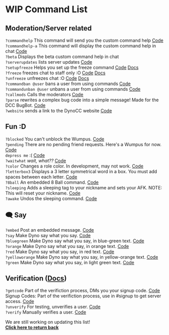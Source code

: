 # WIP Command List
## Moderation/Server related
`?commandhelp` This command will send you the custom command help [Code](https://github.com/DynoCC/gamedevchat-dyno/blob/master/%3Fcommandhelp)<br/>
`?commandhelp-a` This command will display the custom command help in chat [Code](https://github.com/DynoCC/gamedevchat-dyno/blob/master/%3Fcommandhelp-a)<br/>
`?beta` Displays the beta custom command help in chat<br/>
`?serverupdates` lists server updates [Code](https://github.com/DynoCC/gamedevchat-dyno/blob/master/serverupdates.txt)<br/>
`?setupfreeze` Helps you set up the freeze command [Code](https://github.com/DynoCC/Dyno-Custom-Commands/blob/master/setupfreeze.txt) [Docs](https://dynocc.tk/freeze)<br/>
`?freeze` freezes chat to staff only :O [Code](https://github.com/DynoCC/Dyno-Custom-Commands/blob/master/Freeze.txt) [Docs](https://dynocc.tk/freeze)<br/>
`?unfreeze` unfreezes chat :O [Code](https://github.com/DynoCC/Dyno-Custom-Commands/blob/master/unfreeze.txt) [Docs](https://dynocc.tk/freeze)<br/>
`?commandban @user` bans a user from using commands [Code](https://github.com/DynoCC/Dyno-Custom-Commands/blob/master/command%20ban.txt)<br/>
`?commandunban @user` unbans a user from using commands [Code](https://github.com/DynoCC/Dyno-Custom-Commands/blob/master/command%20unban.txt)<br/>
`?callmods` Calls the moderators [Code](https://github.com/DynoCC/Dyno-Custom-Commands/blob/master/callmods.txt)<br/>
`?parse` rewrites a complex bug code into a simple message! Made for the DCC BugBot. [Code](https://github.com/DynoCC/Dyno-Custom-Commands/blob/master/parse.txt)<br/>
`?website` sends a link to the DynoCC website [Code](https://github.com/Dynocc/Dyno-Custom-Commands/blob/master/%3Fwebsite)
## Fun :D
`?blocked` You can't unblock the Wumpus. [Code](https://github.com/DynoCC/Dyno-Custom-Commands/blob/master/blocked.txt)<br/>
`?pending` There are no pending friend requests. Here's a Wumpus for now. [Code](https://github.com/DynoCC/Dyno-Custom-Commands/blob/master/pending.txt)<br/>
`depress me` :( [Code](https://github.com/DynoCC/Dyno-Custom-Commands/blob/master/depress%20me.txt)<br/>
`?waitwhat` _wait, what??_ [Code](https://github.com/DynoCC/gamedevchat-dyno/blob/master/waitwhat.txt)<br/>
`?color` Changes a role color. In development, may not work. [Code](https://github.com/DynoCC/Dyno-Custom-Commands/blob/master/color.txt)<br/>
`?letterbox3` Displays a 3 letter symmetrical word in a box. You must add spaces between each letter. [Code](https://github.com/DynoCC/Dyno-Custom-Commands/blob/master/letterbox3)<br/>
`?8ball` An embedded 8 Ball command. [Code](https://github.com/DynoCC/Dyno-Custom-Commands/blob/master/8ball.txt) <br/>
`?sleeping` Adds a sleeping tag to your nickname and sets your AFK. NOTE: This will reset your nickname. [Code](https://github.com/DynoCC/Dyno-Custom-Commands/blob/master/sleeping) <br/>
`?awake` Undos the sleeping command. [Code](https://github.com/DynoCC/Dyno-Custom-Commands/blob/master/awake) <br/>
## 🗨 Say
`?embed` Post an embedded message. [Code](https://github.com/DynoCC/Dyno-Custom-Commands/blob/master/embed.txt)<br/>
`?say` Make Dyno say what you say. [Code](https://github.com/DynoCC/gamedevchat-dyno/blob/master/say.txt)<br/>
`?bluegreen` Make Dyno say what you say, in blue-green text. [Code](https://github.com/DynoCC/gamedevchat-dyno/blob/master/bluegreen.txt)<br/>
`?orange` Make Dyno say what you say, in orange text. [Code](https://github.com/DynoCC/gamedevchat-dyno/blob/master/orange.txt)<br/>
`?red` Make Dyno say what you say, in red text. [Code](https://github.com/DynoCC/gamedevchat-dyno/blob/master/red.txt)<br/>
`?yelloworange` Make Dyno say what you say, in yellow-orange text. [Code](https://github.com/DynoCC/gamedevchat-dyno/blob/master/yelloworange.txt)<br/>
`?green` Make Dyno say what you say, in light green text. [Code](https://github.com/DynoCC/gamedevchat-dyno/blob/master/green.txt)<br/>
## Verification ([Docs](https://github.com/DynoCC/Dyno-Custom-Commands/wiki/Verification-System))
`?getcode` Part of the verifiction process, DMs you your signup code. [Code](https://github.com/DynoCC/Dyno-Custom-Commands/blob/master/getcode.txt)<br/>
Signup Codes: Part of the verifiction process, use in #signup to get server access. [Code](https://github.com/DynoCC/Dyno-Custom-Commands/blob/master/Signup%20codes.txt)<br/>
`?unverify` For testing, unverifies a user. [Code](https://github.com/DynoCC/Dyno-Custom-Commands/blob/master/unverify.txt)<br/>
`?verify` Manually verifies a user. [Code](https://github.com/DynoCC/Dyno-Custom-Commands/blob/master/verify.txt)<br/>

We are still working on updating this list!<br/>
[**Click here to return back**](https://dynocc.tk)
